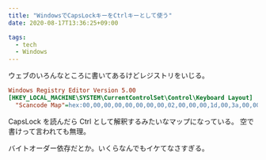 ```yaml
---
title: "WindowsでCapsLockキーをCtrlキーとして使う"
date: 2020-08-17T13:36:25+09:00

tags:
  - tech
  - Windows
---
```


ウェブのいろんなところに書いてあるけどレジストリをいじる。

```ini
Windows Registry Editor Version 5.00
[HKEY_LOCAL_MACHINE\SYSTEM\CurrentControlSet\Control\Keyboard Layout]
  "Scancode Map"=hex:00,00,00,00,00,00,00,00,02,00,00,00,1d,00,3a,00,00,00,00,00
```

CapsLock を読んだら Ctrl として解釈するみたいなマップになっている。
空で書けって言われても無理。

バイトオーダー依存だとか。いくらなんでもイケてなさすぎる。
